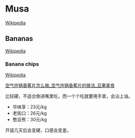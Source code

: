 # Musa
[Wikipedia](https://en.wikipedia.org/wiki/Musa_(genus))

## Bananas
[Wikipedia](https://en.wikipedia.org/wiki/Banana)

### Banana chips
[Wikipedia](https://en.wikipedia.org/wiki/Banana_chip)

[空气炸锅香蕉片怎么做\_空气炸锅香蕉片的做法\_豆果美食](https://www.douguo.com/cookbook/3231299.html)

比较硬，不适合倒进嘴里吃，而一个个吃就要用手拿，会沾上油。

- 华味享：23元/kg
- 老街口：26元/kg
- 憨豆熊：30元/kg

开袋几天后会变硬，口感会变差。